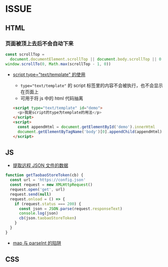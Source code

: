 # ISSUE

## HTML

### 页面被顶上去后不会自动下来

```js
const scrollTop =
  document.documentElement.scrollTop || document.body.scrollTop || 0
window.scrollTo(0, Math.max(scrollTop - 1, 0))
```

- [script type="text/template" 的使用](#html2)

  - `type="text/template"` 的 script 标签里的内容不会被执行，也不会显示在页面上
  - 可用于将 js 中的 html 代码抽离

  ```html
  <script type="text/template" id="demo">
    <p>我是script的type为template的用法</p>
  </script>
  <script>
    const appendHtml = document.getElementById('demo').innerHtml
    document.getElementByTagName('body')[0].appendChild(appendHtml)
  </script>
  ```

## JS

- [提取远程 JSON 文件的数据](#js1)

```js
function getTaobaoStoreToken(cb) {
  const url = 'https://config.json'
  const request = new XMLHttpRequest()
  request.open('get', url)
  request.send(null)
  request.onload = () => {
    if (request.status === 200) {
      const json = JSON.parse(request.responseText)
      console.log(json)
      cb(json.taobaoStoreToken)
    }
  }
}
```

- [map 与 parseInt 的陷阱](../doc/issues/map与parseInt的陷阱.md)

## CSS
